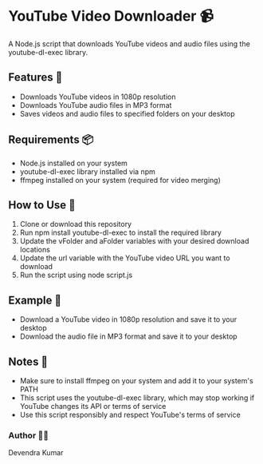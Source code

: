 
# YouTube Video Downloader 📹

A Node.js script that downloads YouTube videos and audio files using the youtube-dl-exec library.

## Features 🤩
- Downloads YouTube videos in 1080p resolution
- Downloads YouTube audio files in MP3 format
- Saves videos and audio files to specified folders on your desktop

## Requirements 📦
- Node.js installed on your system
- youtube-dl-exec library installed via npm
- ffmpeg installed on your system (required for video merging)

## How to Use 📄
1. Clone or download this repository
2. Run npm install youtube-dl-exec to install the required library
3. Update the vFolder and aFolder variables with your desired download locations
4. Update the url variable with the YouTube video URL you want to download
5. Run the script using node script.js

## Example 🤩
- Download a YouTube video in 1080p resolution and save it to your desktop
- Download the audio file in MP3 format and save it to your desktop

## Notes 📝
- Make sure to install ffmpeg on your system and add it to your system's PATH
- This script uses the youtube-dl-exec library, which may stop working if YouTube changes its API or terms of service
- Use this script responsibly and respect YouTube's terms of service

### Author 👨‍💻
Devendra Kumar